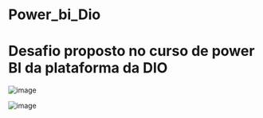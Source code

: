 # Power_bi_Dio
# Desafio proposto no curso de power BI da plataforma da DIO
![image](https://github.com/Igorsmh/Power_bi_Dio/assets/86760061/7afd8aac-6f9a-4854-a4c8-af3f33436167)


![image](https://github.com/Igorsmh/Power_bi_Dio/assets/86760061/d47ed9d3-978f-48a4-81b2-7502dfda70b6)
